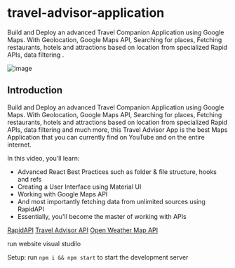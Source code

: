 # travel-advisor-application
Build and Deploy an advanced Travel Companion Application using Google Maps. With Geolocation, Google Maps API, Searching for places, Fetching restaurants, hotels and attractions based on location from specialized Rapid APIs, data filtering .

![image](https://github.com/20BCE11035/travel-advisor-application./assets/133901407/1e84eab3-03e6-4905-8ba4-6f67a40d9bd1)

 



## Introduction
Build and Deploy an advanced Travel Companion Application using Google Maps. With Geolocation, Google Maps API, Searching for places, Fetching restaurants, hotels and attractions based on location from specialized Rapid APIs, data filtering and much more, this Travel Advisor App is the best Maps Application that you can currently find on YouTube and on the entire internet.

In this video, you'll learn:

- Advanced React Best Practices such as folder & file structure, hooks and refs
- Creating a User Interface using Material UI
- Working with Google Maps API
- And most importantly fetching data from unlimited sources using RapidAPI
- Essentially, you'll become the master of working with APIs

[RapidAPI](https://rapidapi.com/hub?utm_source=youtube.com/JavaScriptMastery&utm_medium=DevRel&utm_campaign=DevRel)
[Travel Advisor API](https://rapidapi.com/apidojo/api/travel-advisor?utm_source=youtube.com/JavaScriptMastery&utm_medium=DevRel&utm_campaign=DevRel)
[Open Weather Map API](https://rapidapi.com/community/api/open-weather-map?utm_source=youtube.com/JavaScriptMastery&utm_medium=DevRel&utm_campaign=DevRel)

 run website visual studilo

Setup: run ```npm i && npm start``` to start the development server

